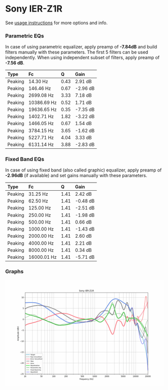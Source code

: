 # Sony IER-Z1R
See [usage instructions](https://github.com/jaakkopasanen/AutoEq#usage) for more options and info.

### Parametric EQs
In case of using parametric equalizer, apply preamp of **-7.84dB** and build filters manually
with these parameters. The first 5 filters can be used independently.
When using independent subset of filters, apply preamp of **-7.56 dB**.

| Type    | Fc          |    Q | Gain     |
|:--------|:------------|:-----|:---------|
| Peaking | 14.30 Hz    | 0.43 | 2.91 dB  |
| Peaking | 146.46 Hz   | 0.67 | -2.96 dB |
| Peaking | 2699.08 Hz  | 3.33 | 7.18 dB  |
| Peaking | 10386.69 Hz | 0.52 | 1.71 dB  |
| Peaking | 19636.65 Hz | 0.35 | -7.35 dB |
| Peaking | 1402.71 Hz  | 1.82 | -3.22 dB |
| Peaking | 1466.05 Hz  | 0.67 | 1.54 dB  |
| Peaking | 3784.15 Hz  | 3.65 | -1.62 dB |
| Peaking | 5227.71 Hz  | 4.04 | 3.33 dB  |
| Peaking | 6131.14 Hz  | 3.88 | -2.83 dB |

### Fixed Band EQs
In case of using fixed band (also called graphic) equalizer, apply preamp of **-2.96dB**
(if available) and set gains manually with these parameters.

| Type    | Fc          |    Q | Gain     |
|:--------|:------------|:-----|:---------|
| Peaking | 31.25 Hz    | 1.41 | 2.42 dB  |
| Peaking | 62.50 Hz    | 1.41 | -0.48 dB |
| Peaking | 125.00 Hz   | 1.41 | -2.51 dB |
| Peaking | 250.00 Hz   | 1.41 | -1.98 dB |
| Peaking | 500.00 Hz   | 1.41 | 0.66 dB  |
| Peaking | 1000.00 Hz  | 1.41 | -1.43 dB |
| Peaking | 2000.00 Hz  | 1.41 | 2.60 dB  |
| Peaking | 4000.00 Hz  | 1.41 | 2.21 dB  |
| Peaking | 8000.00 Hz  | 1.41 | 0.34 dB  |
| Peaking | 16000.01 Hz | 1.41 | -5.71 dB |

### Graphs
![](./Sony%20IER-Z1R.png)